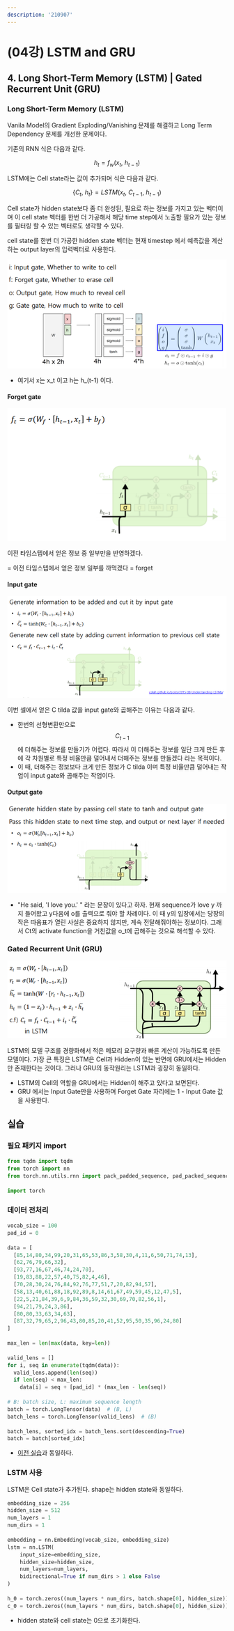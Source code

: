```yaml
---
description: '210907'
---
```


# \(04강\) LSTM and GRU

## 4. Long Short-Term Memory \(LSTM\) \| Gated Recurrent Unit \(GRU\)

### Long Short-Term Memory \(LSTM\)

Vanila Model의 Gradient Exploding/Vanishing 문제를 해결하고 Long Term Dependency 문제를 개선한 문제이다.

기존의 RNN 식은 다음과 같다.

$$ h_t = f_w(x_t,\ h_{t-1}) $$

LSTM에는 Cell state라는 값이 추가되며 식은 다음과 같다.

$$ \{C_t,\ h_t\} = LSTM(x_t,\ C_{t-1},\ h_{t-1}) $$

Cell state가 hidden state보다 좀 더 완성된, 필요로 하는 정보를 가지고 있는 벡터이며 이 cell state 벡터를 한번 더 가공해서 해당 time step에서 노출할 필요가 있는 정보를 필터링 할 수 있는 벡터로도 생각할 수 있다.

cell state를 한번 더 가공한 hidden state 벡터는 현재 timestep 에서 예측값을 계산하는 output layer의 입력벡터로 사용한다.

![](../../../.gitbook/assets/image%20%281103%29.png)

* 여기서 x는 x\_t 이고 h는 h\_\(t-1\) 이다.

#### Forget gate

![](../../../.gitbook/assets/image%20%281100%29.png)

이전 타임스텝에서 얻은 정보 중 일부만을 반영하겠다.

= 이전 타임스텝에서 얻은 정보 일부를 까먹겠다 = forget

#### Input gate

![](../../../.gitbook/assets/image%20%281102%29.png)

이번 셀에서 얻은 C tilda 값을 input gate와 곱해주는 이유는 다음과 같다.

* 한번의 선형변환만으로 $$ C_{t-1} $$에 더해주는 정보를 만들기가 어렵다. 따라서 이 더해주는 정보를 일단 크게 만든 후에 각 차원별로 특정 비율만큼 덜어내서 더해주는 정보를 만들겠다 라는 목적이다.
* 이 때, 더해주는 정보보다 크게 만든 정보가 C tilda 이며 특정 비율만큼 덜어내는 작업이 input gate와 곱해주는 작업이다.

#### Output gate

![](../../../.gitbook/assets/image%20%281098%29.png)

* "He said, 'I love you.' " 라는 문장이 있다고 하자. 현재 sequence가 love y 까지 들어왔고 y다음에 o를 출력으로 줘야 할 차례이다. 이 때 y의 입장에서는 당장의 작은 따옴표가 열린 사실은 중요하지 않지만, 계속 전달해줘야하는 정보이다. 그래서 Ct의 activate function을 거친값을 o\_t에 곱해주는 것으로 해석할 수 있다.



### Gated Recurrent Unit \(GRU\)

![](../../../.gitbook/assets/image%20%281099%29.png)

LSTM의 모델 구조를 경량화해서 적은 메모리 요구량과 빠른 계산이 가능하도록 만든 모델이다. 가장 큰 특징은 LSTM은 Cell과 Hidden이 있는 반면에 GRU에서는 Hidden만 존재한다는 것이다. 그러나 GRU의 동작원리는 LSTM과 굉장히 동일하다.

* LSTM의 Cell의 역할을 GRU에서는 Hidden이 해주고 있다고 보면된다.
* GRU 에서는 Input Gate만을 사용하며 Forget Gate 자리에는 1 - Input Gate 값을 사용한다.



## 실습

### 필요 패키지 import

```python
from tqdm import tqdm
from torch import nn
from torch.nn.utils.rnn import pack_padded_sequence, pad_packed_sequence

import torch
```

### 데이터 전처리

```python
vocab_size = 100
pad_id = 0

data = [
  [85,14,80,34,99,20,31,65,53,86,3,58,30,4,11,6,50,71,74,13],
  [62,76,79,66,32],
  [93,77,16,67,46,74,24,70],
  [19,83,88,22,57,40,75,82,4,46],
  [70,28,30,24,76,84,92,76,77,51,7,20,82,94,57],
  [58,13,40,61,88,18,92,89,8,14,61,67,49,59,45,12,47,5],
  [22,5,21,84,39,6,9,84,36,59,32,30,69,70,82,56,1],
  [94,21,79,24,3,86],
  [80,80,33,63,34,63],
  [87,32,79,65,2,96,43,80,85,20,41,52,95,50,35,96,24,80]
]

max_len = len(max(data, key=len))

valid_lens = []
for i, seq in enumerate(tqdm(data)):
  valid_lens.append(len(seq))
  if len(seq) < max_len:
    data[i] = seq + [pad_id] * (max_len - len(seq))
    
# B: batch size, L: maximum sequence length
batch = torch.LongTensor(data)  # (B, L)
batch_lens = torch.LongTensor(valid_lens)  # (B)

batch_lens, sorted_idx = batch_lens.sort(descending=True)
batch = batch[sorted_idx]
```

* [이전 실습](03-recurrent-neural-network-and-language-modeling.md#undefined-2)과 동일하다.



### LSTM 사용

LSTM은 Cell state가 추가된다. shape는 hidden state와 동일하다.

```python
embedding_size = 256
hidden_size = 512
num_layers = 1
num_dirs = 1

embedding = nn.Embedding(vocab_size, embedding_size)
lstm = nn.LSTM(
    input_size=embedding_size,
    hidden_size=hidden_size,
    num_layers=num_layers,
    bidirectional=True if num_dirs > 1 else False
)

h_0 = torch.zeros((num_layers * num_dirs, batch.shape[0], hidden_size))  # (num_layers * num_dirs, B, d_h)
c_0 = torch.zeros((num_layers * num_dirs, batch.shape[0], hidden_size))  # (num_layers * num_dirs, B, d_h)
```

* hidden state와 cell state는 0으로 초기화한다.












